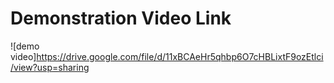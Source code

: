 # Demonstration Video Link
![demo video]https://drive.google.com/file/d/11xBCAeHr5qhbp6O7cHBLixtF9ozEtlci/view?usp=sharing